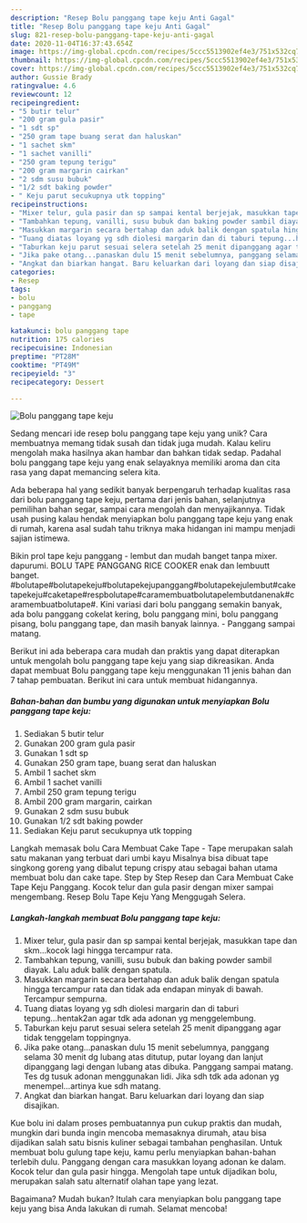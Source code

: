 ```yaml
---
description: "Resep Bolu panggang tape keju Anti Gagal"
title: "Resep Bolu panggang tape keju Anti Gagal"
slug: 821-resep-bolu-panggang-tape-keju-anti-gagal
date: 2020-11-04T16:37:43.654Z
image: https://img-global.cpcdn.com/recipes/5ccc5513902ef4e3/751x532cq70/bolu-panggang-tape-keju-foto-resep-utama.jpg
thumbnail: https://img-global.cpcdn.com/recipes/5ccc5513902ef4e3/751x532cq70/bolu-panggang-tape-keju-foto-resep-utama.jpg
cover: https://img-global.cpcdn.com/recipes/5ccc5513902ef4e3/751x532cq70/bolu-panggang-tape-keju-foto-resep-utama.jpg
author: Gussie Brady
ratingvalue: 4.6
reviewcount: 12
recipeingredient:
- "5 butir telur"
- "200 gram gula pasir"
- "1 sdt sp"
- "250 gram tape buang serat dan haluskan"
- "1 sachet skm"
- "1 sachet vanilli"
- "250 gram tepung terigu"
- "200 gram margarin cairkan"
- "2 sdm susu bubuk"
- "1/2 sdt baking powder"
- " Keju parut secukupnya utk topping"
recipeinstructions:
- "Mixer telur, gula pasir dan sp sampai kental berjejak, masukkan tape dan skm...kocok lagi hingga tercampur rata."
- "Tambahkan tepung, vanilli, susu bubuk dan baking powder sambil diayak. Lalu aduk balik dengan spatula."
- "Masukkan margarin secara bertahap dan aduk balik dengan spatula hingga tercampur rata dan tidak ada endapan minyak di bawah. Tercampur sempurna."
- "Tuang diatas loyang yg sdh diolesi margarin dan di taburi tepung...hentak2an agar tdk ada adonan yg menggelembung."
- "Taburkan keju parut sesuai selera setelah 25 menit dipanggang agar tidak tenggelam toppingnya."
- "Jika pake otang...panaskan dulu 15 menit sebelumnya, panggang selama 30 menit dg lubang atas ditutup, putar loyang dan lanjut dipanggang lagi dengan lubang atas dibuka. Panggang sampai matang. Tes dg tusuk adonan menggunakan lidi. Jika sdh tdk ada adonan yg menempel...artinya kue sdh matang."
- "Angkat dan biarkan hangat. Baru keluarkan dari loyang dan siap disajikan."
categories:
- Resep
tags:
- bolu
- panggang
- tape

katakunci: bolu panggang tape 
nutrition: 175 calories
recipecuisine: Indonesian
preptime: "PT28M"
cooktime: "PT49M"
recipeyield: "3"
recipecategory: Dessert

---
```



![Bolu panggang tape keju](https://img-global.cpcdn.com/recipes/5ccc5513902ef4e3/751x532cq70/bolu-panggang-tape-keju-foto-resep-utama.jpg)

Sedang mencari ide resep bolu panggang tape keju yang unik? Cara membuatnya memang tidak susah dan tidak juga mudah. Kalau keliru mengolah maka hasilnya akan hambar dan bahkan tidak sedap. Padahal bolu panggang tape keju yang enak selayaknya memiliki aroma dan cita rasa yang dapat memancing selera kita.

Ada beberapa hal yang sedikit banyak berpengaruh terhadap kualitas rasa dari bolu panggang tape keju, pertama dari jenis bahan, selanjutnya pemilihan bahan segar, sampai cara mengolah dan menyajikannya. Tidak usah pusing kalau hendak menyiapkan bolu panggang tape keju yang enak di rumah, karena asal sudah tahu triknya maka hidangan ini mampu menjadi sajian istimewa.

Bikin prol tape keju panggang - lembut dan mudah banget tanpa mixer. dapurumi. BOLU TAPE PANGGANG RICE COOKER enak dan lembuutt banget. #bolutape#bolutapekeju#bolutapekejupanggang#bolutapekejulembut#caketapekeju#caketape#respbolutape#caramembuatbolutapelembutdanenak#caramembuatbolutape#. Kini variasi dari bolu panggang semakin banyak, ada bolu panggang cokelat kering, bolu panggang mini, bolu panggang pisang, bolu panggang tape, dan masih banyak lainnya. - Panggang sampai matang.


Berikut ini ada beberapa cara mudah dan praktis yang dapat diterapkan untuk mengolah bolu panggang tape keju yang siap dikreasikan. Anda dapat membuat Bolu panggang tape keju menggunakan 11 jenis bahan dan 7 tahap pembuatan. Berikut ini cara untuk membuat hidangannya.

<!--inarticleads1-->

##### Bahan-bahan dan bumbu yang digunakan untuk menyiapkan Bolu panggang tape keju:

1. Sediakan 5 butir telur
1. Gunakan 200 gram gula pasir
1. Gunakan 1 sdt sp
1. Gunakan 250 gram tape, buang serat dan haluskan
1. Ambil 1 sachet skm
1. Ambil 1 sachet vanilli
1. Ambil 250 gram tepung terigu
1. Ambil 200 gram margarin, cairkan
1. Gunakan 2 sdm susu bubuk
1. Gunakan 1/2 sdt baking powder
1. Sediakan  Keju parut secukupnya utk topping


Langkah memasak bolu Cara Membuat Cake Tape - Tape merupakan salah satu makanan yang terbuat dari umbi kayu Misalnya bisa dibuat tape singkong goreng yang dibalut tepung crispy atau sebagai bahan utama membuat bolu dan cake tape. Step by Step Resep dan Cara Membuat Cake Tape Keju Panggang. Kocok telur dan gula pasir dengan mixer sampai mengembang. Resep Bolu Tape Keju Yang Menggugah Selera. 

<!--inarticleads2-->

##### Langkah-langkah membuat Bolu panggang tape keju:

1. Mixer telur, gula pasir dan sp sampai kental berjejak, masukkan tape dan skm...kocok lagi hingga tercampur rata.
1. Tambahkan tepung, vanilli, susu bubuk dan baking powder sambil diayak. Lalu aduk balik dengan spatula.
1. Masukkan margarin secara bertahap dan aduk balik dengan spatula hingga tercampur rata dan tidak ada endapan minyak di bawah. Tercampur sempurna.
1. Tuang diatas loyang yg sdh diolesi margarin dan di taburi tepung...hentak2an agar tdk ada adonan yg menggelembung.
1. Taburkan keju parut sesuai selera setelah 25 menit dipanggang agar tidak tenggelam toppingnya.
1. Jika pake otang...panaskan dulu 15 menit sebelumnya, panggang selama 30 menit dg lubang atas ditutup, putar loyang dan lanjut dipanggang lagi dengan lubang atas dibuka. Panggang sampai matang. Tes dg tusuk adonan menggunakan lidi. Jika sdh tdk ada adonan yg menempel...artinya kue sdh matang.
1. Angkat dan biarkan hangat. Baru keluarkan dari loyang dan siap disajikan.


Kue bolu ini dalam proses pembuatannya pun cukup praktis dan mudah, mungkin dari bunda ingin mencoba memasaknya dirumah, atau bisa dijadikan salah satu bisnis kuliner sebagai tambahan penghasilan. Untuk membuat bolu gulung tape keju, kamu perlu menyiapkan bahan-bahan terlebih dulu. Panggang dengan cara masukkan loyang adonan ke dalam. Kocok telur dan gula pasir hingga. Mengolah tape untuk dijadikan bolu, merupakan salah satu alternatif olahan tape yang lezat. 

Bagaimana? Mudah bukan? Itulah cara menyiapkan bolu panggang tape keju yang bisa Anda lakukan di rumah. Selamat mencoba!
